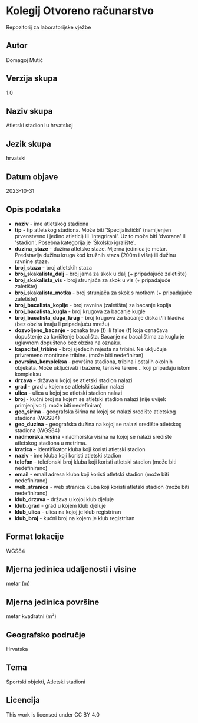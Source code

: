 # Kolegij Otvoreno računarstvo
Repozitorij za laboratorijske vježbe
## Autor
Domagoj Mutić
## Verzija skupa
1.0
## Naziv skupa
Atletski stadioni u hrvatskoj
## Jezik skupa
hrvatski
## Datum objave
2023-10-31
## Opis podataka
- **naziv** - ime atletskog stadiona
- **tip** - tip atletskog stadiona. Može biti 'Specijalistički' (namijenjen prvenstveno i jedino atletici) ili 'Integrirani'. Uz to može biti 'dvorana' ili 'stadion'. Posebna kategorija je 'Školsko igralište'.
- **duzina_staze** - dužina atletske staze. Mjerna jedinica je metar. Predstavlja dužinu kruga kod kružnih staza (200m i više) ili dužinu ravnine staze.
- **broj_staza** - broj atletskih staza
- **broj_skakalista_dalj** - broj jama za skok u dalj (+ pripadajuće zaletište)
- **broj_skakalista_vis** - broj strunjača za skok u vis (+ pripadajuće zaletište)
- **broj_skakalista_motka** - broj strunjača za skok s motkom (+ pripadajuće zaletište)
- **broj_bacalista_koplje** - broj ravnina (zaletišta) za bacanje koplja
- **broj_bacalista_kugla** - broj krugova za bacanje kugle
- **broj_bacalista_duga_krug** - broj krugova za bacanje diska i/ili kladiva (bez obzira imaju li pripadajuću mrežu)
- **dozvoljeno_bacanje** - oznaka true (t) ili false (f) koja označava dopuštenje za korištenje bacališta. Bacanje na bacalištima za kuglu je uglavnom dopušteno bez obzira na oznaku.
- **kapacitet_tribine** - broj sjedećih mjesta na tribini. Ne uključuje privremeno montirane tribine. (može biti nedefiniran)
- **povrsina_kompleksa** - površina stadiona, tribina i ostalih okolnih objekata. Može uključivati i bazene, teniske terene... koji pripadaju istom kompleksu
- **drzava** - država u kojoj se atletski stadion nalazi
- **grad** - grad u kojem se atletski stadion nalazi
- **ulica** - ulica u kojoj se atletski stadion nalazi
- **broj** - kućni broj na kojem se atletski stadion nalazi (nije uvijek primjenjivo tj. može biti nedefiniran)
- **geo_sirina** - geografska širina na kojoj se nalazi središte atletskog stadiona (WGS84)
- **geo_duzina** - geografska dužina na kojoj se nalazi središte atletskog stadiona (WGS84)
- **nadmorska_visina** - nadmorska visina na kojoj se nalazi središte atletskog stadiona u metrima.
- **kratica** - identifikator kluba koji koristi atletski stadion
- **naziv** - ime kluba koji koristi atletski stadion
- **telefon** - telefonski broj kluba koji koristi atletski stadion (može biti nedefinirano)
- **email** - email adresa kluba koji koristi atletski stadion (može biti nedefinirano)
- **web_stranica** - web stranica kluba koji koristi atletski stadion (može biti nedefinirano)
- **klub_drzava** - država u kojoj klub djeluje
- **klub_grad** - grad u kojem klub djeluje
- **klub_ulica** - ulica na kojoj je klub registriran
- **klub_broj** - kućni broj na kojem je klub registriran
## Format lokacije
WGS84
## Mjerna jedinica udaljenosti i visine
metar (m)
## Mjerna jedinica površine
metar kvadratni (m²)
## Geografsko područje
Hrvatska
## Tema
Sportski objekti, Atletski stadioni
## Licencija
This work is licensed under CC BY 4.0 
